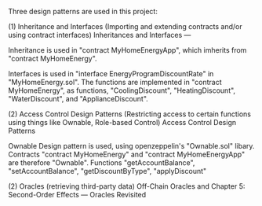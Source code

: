 Three design patterns are used in this project:

(1) Inheritance and Interfaces (Importing and extending contracts and/or using contract interfaces) Inheritances and Interfaces —

Inheritance is used in "contract MyHomeEnergyApp", which imherits from "contract MyHomeEnergy".

Interfaces is used in "interface EnergyProgramDiscountRate" in "MyHomeEnergy.sol". The functions are implemented in "contract MyHomeEnergy", as functions, "CoolingDiscount", "HeatingDiscount", "WaterDiscount", and "ApplianceDiscount".

(2) Access Control Design Patterns (Restricting access to certain functions using things like Ownable, Role-based Control) Access Control Design Patterns

Ownable Design pattern is used, using openzeppelin's "Ownable.sol" libary.  Contracts "contract MyHomeEnergy" and "contract MyHomeEnergyApp" are therefore "Ownable". Functions "getAccountBalance", "setAccountBalance", "getDiscountByType", "applyDiscount" 



(2) Oracles (retrieving third-party data) Off-Chain Oracles and Chapter 5: Second-Order Effects — Oracles Revisited



